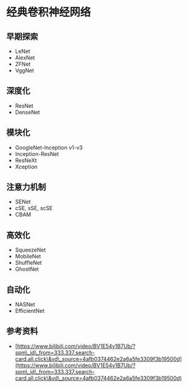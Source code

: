 # 经典卷积神经网络

## 早期探索

* LeNet
* AlexNet
* ZFNet
* VggNet

## 深度化

* ResNet
* DenseNet

## 模块化

* GoogleNet-Inception v1-v3
* Inception-ResNet
* ResNeXt
* Xception

## 注意力机制

* SENet
* cSE, sSE, scSE
* CBAM

## 高效化

* SqueezeNet
* MobileNet
* ShuffleNet
* GhostNet

## 自动化

* NASNet
* EfficientNet

## 参考资料

* [https://www.bilibili.com/video/BV1E54y1B7Ub/?spm\_id\_from=333.337.search-card.all.click\&vd\_source=4afb0374462e2a6a5fe3309f3b19500d](https://www.bilibili.com/video/BV1E54y1B7Ub/?spm\_id\_from=333.337.search-card.all.click\&vd\_source=4afb0374462e2a6a5fe3309f3b19500d)
